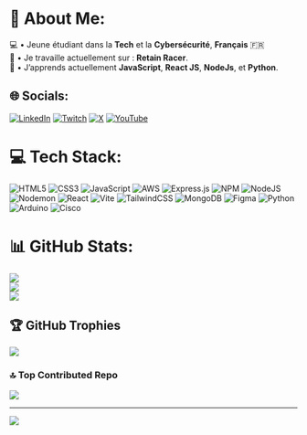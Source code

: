 # 💫 About Me:
💻 • Jeune étudiant dans la **Tech** et la **Cybersécurité**, **Français** 🇫🇷<br>🔭 • Je travaille actuellement sur : **Retain Racer**.<br>🌱 • J’apprends actuellement **JavaScript**, **React JS**, **NodeJs**, et **Python**.

## 🌐 Socials:
[![LinkedIn](https://img.shields.io/badge/LinkedIn-%230077B5.svg?logo=linkedin&logoColor=white)](https://linkedin.com/in/noapuech) [![Twitch](https://img.shields.io/badge/Twitch-%239146FF.svg?logo=Twitch&logoColor=white)](https://twitch.tv/NiKo_Officiel_) [![X](https://img.shields.io/badge/X-black.svg?logo=X&logoColor=white)](https://x.com/nikoo_officiel) [![YouTube](https://img.shields.io/badge/YouTube-%23FF0000.svg?logo=YouTube&logoColor=white)](https://youtube.com/@nikoo_officiel) 

# 💻 Tech Stack:
![HTML5](https://img.shields.io/badge/html5-%23E34F26.svg?style=for-the-badge&logo=html5&logoColor=white) ![CSS3](https://img.shields.io/badge/css3-%231572B6.svg?style=for-the-badge&logo=css3&logoColor=white) ![JavaScript](https://img.shields.io/badge/javascript-%23323330.svg?style=for-the-badge&logo=javascript&logoColor=%23F7DF1E) ![AWS](https://img.shields.io/badge/AWS-%23FF9900.svg?style=for-the-badge&logo=amazon-aws&logoColor=white) ![Express.js](https://img.shields.io/badge/express.js-%23404d59.svg?style=for-the-badge&logo=express&logoColor=%2361DAFB) ![NPM](https://img.shields.io/badge/NPM-%23CB3837.svg?style=for-the-badge&logo=npm&logoColor=white) ![NodeJS](https://img.shields.io/badge/node.js-6DA55F?style=for-the-badge&logo=node.js&logoColor=white) ![Nodemon](https://img.shields.io/badge/NODEMON-%23323330.svg?style=for-the-badge&logo=nodemon&logoColor=%BBDEAD) ![React](https://img.shields.io/badge/react-%2320232a.svg?style=for-the-badge&logo=react&logoColor=%2361DAFB) ![Vite](https://img.shields.io/badge/vite-%23646CFF.svg?style=for-the-badge&logo=vite&logoColor=white) ![TailwindCSS](https://img.shields.io/badge/tailwindcss-%2338B2AC.svg?style=for-the-badge&logo=tailwind-css&logoColor=white) ![MongoDB](https://img.shields.io/badge/MongoDB-%234ea94b.svg?style=for-the-badge&logo=mongodb&logoColor=white) ![Figma](https://img.shields.io/badge/figma-%23F24E1E.svg?style=for-the-badge&logo=figma&logoColor=white) ![Python](https://img.shields.io/badge/python-3670A0?style=for-the-badge&logo=python&logoColor=ffdd54) ![Arduino](https://img.shields.io/badge/-Arduino-00979D?style=for-the-badge&logo=Arduino&logoColor=white) ![Cisco](https://img.shields.io/badge/cisco-%23049fd9.svg?style=for-the-badge&logo=cisco&logoColor=black)
# 📊 GitHub Stats:
![](https://github-readme-stats.vercel.app/api?username=npuech&theme=buefy&hide_border=true&include_all_commits=false&count_private=false)<br/>
![](https://github-readme-streak-stats.herokuapp.com/?user=npuech&theme=buefy&hide_border=true)<br/>
![](https://github-readme-stats.vercel.app/api/top-langs/?username=npuech&theme=buefy&hide_border=true&include_all_commits=false&count_private=false&layout=compact)

## 🏆 GitHub Trophies
![](https://github-profile-trophy.vercel.app/?username=npuech&theme=discord&no-frame=true&no-bg=false&margin-w=4)

### 🔝 Top Contributed Repo
![](https://github-contributor-stats.vercel.app/api?username=npuech&limit=5&theme=dark&combine_all_yearly_contributions=true)

---
[![](https://visitcount.itsvg.in/api?id=npuech&icon=6&color=12)](https://visitcount.itsvg.in)

<!-- Proudly created with GPRM ( https://gprm.itsvg.in ) -->

